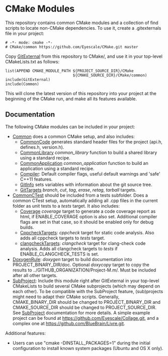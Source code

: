 # CMake Modules

This repository contains common CMake modules and a collection of find scripts
to locate non-CMake dependencies. To use it, create a .gitexternals file in your
project:

    # -*- mode: cmake -*-
    # CMake/common https://github.com/Eyescale/CMake.git master

Copy [GitExternal](GitExternal.cmake) from this repository to CMake/,
and use it in your top-level CMakeLists.txt as follows:

    list(APPEND CMAKE_MODULE_PATH ${PROJECT_SOURCE_DIR}/CMake
                                  ${CMAKE_SOURCE_DIR}/CMake/common)
    include(GitExternal)
    include(Common)

This will clone the latest version of this repository into your project at
the beginning of the CMake run, and make all its features available.

## Documentation

The following CMake modules can be included in your project:

* [Common](Common.cmake) does a common CMake setup, and also includes:
    * [CommonCode](CommonCode.cmake) generates standard header files for
      the project (api.h, defines.h, version.h).
    * [CommonLibrary](CommonLibrary.cmake) *common_library* function to
      build a shared library using a standard recipe.
    * [CommonApplication](CommonApplication.cmake) *common_application*
      function to build an application using a standard recipe.
    * [Compiler](Compiler.cmake): Default compiler flags, useful default
      warnings and 'safe' C++11 features.
    * [GitInfo](GitInfo.cmake) sets variables with information about the
      git source tree.
    * [GitTargets](GitTargets.cmake) *branch*, *cut*, *tag*, *erase*,
      *retag*, *tarball* targets.
* [CommonCTest](CommonCTest.cmake) should be included from a tests subfolder.
      Does a common CTest setup, automatically adding all .cpp files in the
      current folder as unit tests to a *tests* target. It also includes:
    * [Coverage](Coverage.cmake) *coverage* target to generate a code coverage
      report as html, if ENABLE_COVERAGE option is also set. Additional compiler
      flags are set in that case, so it should be enabled only for debug builds.
    * [CppcheckTargets](CppcheckTargets.cmake): *cppcheck* target for
      static code analysis. Also adds all cppcheck targets to *tests* target.
    * [clangcheckTargets](clangcheckTargets.cmake): *clangcheck* target for
      clang-check code analysis. Adds all clangcheck targets to *tests* if
      ENABLE_CLANGCHECK_TESTS is set.
* [DoxygenRule](DoxygenRule.cmake): *doxygen* target to build documentation into
  PROJECT_BINARY_DIR/doc. Optional *doxycopy* target to copy the results to
  ../GITHUB_ORGANIZATION/Project-M.m/. Must be included after all other targets.
* [SubProject](SubProject.cmake): Include this module right after GitExternal in
  your top-level CMakeLists to build several CMake subprojects (which may depend
  on each other).
  To be compatible with the SubProject feature, (sub)projects might need to
  adapt their CMake scripts. Generally, CMAKE_BINARY_DIR should be changed to
  PROJECT_BINARY_DIR and CMAKE_SOURCE_DIR should be changed to
  PROJECT_SOURCE_DIR. See [SubProject](SubProject.cmake) documentation for
  more details.
  A simple example project can be found at
  https://github.com/Eyescale/Collage.git, and a complex one at
  https://github.com/BlueBrain/Livre.git.

Additional features:
* Users can use "cmake -DINSTALL_PACKAGES=1" during the initial configuration to
  install known system packages (Ubuntu and OS X only).
